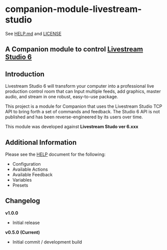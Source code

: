 # companion-module-livestream-studio
See [HELP.md](./HELP.md) and [LICENSE](./LICENSE)

## A Companion module to control [Livestream Studio 6](https://livestream.com/studio/)

## Introduction

Livestream Studio 6 will transform your computer into a professional live production control room that can Input multiple feeds, add graphics, master audio, and stream in one robust, easy-to-use package. 

This project is a module for Companion that uses the Livestream Studio TCP API to bring forth a set of commands and feedback.
The Studio 6 API is not published and has been reverse-engineered by its users over time. 

This module was developed against **Livestream Studo ver 6.xxx**

## Additional Information

Please see the [HELP](/HELP.md) document for the following:

- Configuration
- Available Actions
- Available Feedback
- Variables
- Presets

## Changelog

**v1.0.0** 

- Initial release

**v0.5.0** **(Current)**

- Initial commit / development build
